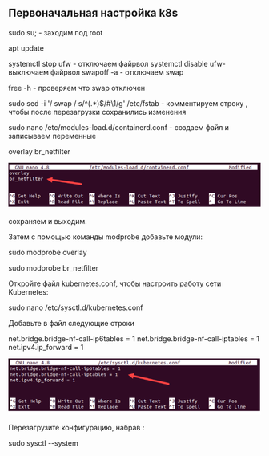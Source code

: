 ## Первоначальная настройка k8s

sudo su;  - заходим под root

apt update

systemctl stop ufw - отключаем файрвол
systemctl disable ufw- выключаем файрвол
swapoff -a  - отключаем swap 

free -h - проверяем что swap отключен 

sudo sed -i '/ swap / s/^\(.*\)$/#\1/g' /etc/fstab -  комментируем строку , чтобы после перезагрузки сохранились изменения 

sudo nano /etc/modules-load.d/containerd.conf  - создаем файл и записываем переменные 

overlay
br_netfilter

![Untitled](https://github.com/Rizikkz/k8s-django/blob/main/image/Untitled.png)

сохраняем и выходим.

Затем с помощью команды modprobe добавьте модули:

sudo modprobe overlay

sudo modprobe br_netfilter

Откройте файл kubernetes.conf, чтобы настроить работу сети Kubernetes:

sudo nano /etc/sysctl.d/kubernetes.conf

Добавьте в файл следующие строки

net.bridge.bridge-nf-call-ip6tables = 1
net.bridge.bridge-nf-call-iptables = 1
net.ipv4.ip_forward = 1

![Untitled](https://github.com/Rizikkz/k8s-django/blob/main/image/Untitled%20(1).png)

Перезагрузите конфигурацию, набрав :

sudo sysctl --system
